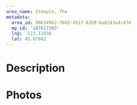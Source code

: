 ```yaml
---
area_name: Steeple, The
metadata:
  area_id: 90634962-7042-451f-82b9-ba8283a4c47d
  mp_id: '107617203'
  lng: -122.11838
  lat: 45.07842
---
```

# Description

# Photos

